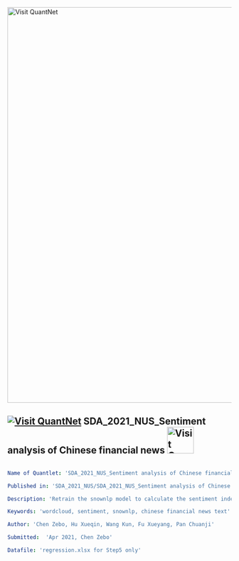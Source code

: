 [<img src="https://github.com/QuantLet/Styleguide-and-FAQ/blob/master/pictures/banner.png" width="888" alt="Visit QuantNet">](http://quantlet.de/)

## [<img src="https://github.com/QuantLet/Styleguide-and-FAQ/blob/master/pictures/qloqo.png" alt="Visit QuantNet">](http://quantlet.de/) **SDA_2021_NUS_Sentiment analysis of Chinese financial news** [<img src="https://github.com/QuantLet/Styleguide-and-FAQ/blob/master/pictures/QN2.png" width="60" alt="Visit QuantNet 2.0">](http://quantlet.de/)

```yaml

Name of Quantlet: 'SDA_2021_NUS_Sentiment analysis of Chinese financial news'

Published in: 'SDA_2021_NUS/SDA_2021_NUS_Sentiment analysis of Chinese financial news'

Description: 'Retrain the snownlp model to calculate the sentiment index by Sina financial news'

Keywords: 'wordcloud, sentiment, snownlp, chinese financial news text'

Author: 'Chen Zebo, Hu Xueqin, Wang Kun, Fu Xueyang, Pan Chuanji'

Submitted:  'Apr 2021, Chen Zebo'

Datafile: 'regression.xlsx for Step5 only'



```